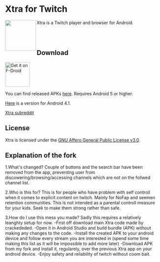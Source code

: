 # Xtra for Twitch

<img src="https://github.com/AndreyAsadchy/Xtra/blob/197ba90cac879abd2a5645393ce361847f12fa0b/app/src/main/ic_launcher-web.png" align="left" width="100"/>

Xtra is a Twitch player and browser for Android.

</br>
</br>

## Download

[<img src="https://f-droid.org/badge/get-it-on.png"
      alt="Get it on F-Droid"
      height="80">](https://f-droid.org/packages/com.github.andreyasadchy.xtra/)

You can find released APKs [here](https://github.com/crackededed/Xtra/releases/tag/latest). Requires Android 5 or higher.

[Here](https://github.com/crackededed/Xtra/releases/tag/api16) is a version for Android 4.1.

[Xtra subreddit](https://www.reddit.com/r/XtraForTwitch)

## License
Xtra is licensed under the [GNU Affero General Public License v3.0](LICENSE).

## Explanation of the fork

1.What's changed?
      Couple of buttons and the search bar have been removed from the app, preventing user from discowering/browsing/accessing channels which are not on the follwed          channel list.
      
2.Who is this for?
      This is for people who have problem with self controll when it comes to explicit content on twitch. Mainly for NoFap and seemen retention communities. This is not      intended as a parental controll measure for your kids. Seek to make them strong rather than safe.
      
3.How do I use this mess you made?
      Sadly this requires a relatively leanghty setup for now. 
      -First off download main Xtra code made by crackededed. 
      -Open it in Android Studio and build bundle (APK) without making any changes to the code.
      -Install the created APK to your android device and follow every stream you are interested in (spend some time making this list as it will be impossible to add               more later)
      -Download APK from my fork and install it, regularely, over the previous Xtra app on your android device.
      -Enjoy safety and reliability of twitch without coom bait.
